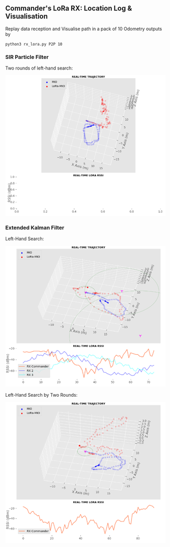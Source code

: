 ## Commander's LoRa RX: Location Log & Visualisation

Replay data reception and Visualise path in a pack of 10 Odometry outputs by

```
python3 rx_lora.py P2P 10
```

### SIR Particle Filter

Two rounds of left-hand search:

![left2](https://github.com/zdai257/LoRaRX/blob/main/replay_pf.png)

### Extended Kalman Filter

Left-Hand Search:

![live_plot](https://github.com/zdai257/LoRaRX/blob/main/demo1.png)

Left-Hand Search by Two Rounds:

![sim_ekf_plot](https://github.com/zdai257/LoRaRX/blob/main/demo2.png)
